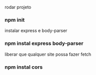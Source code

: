 rodar projeto 


### npm init 

instalar express e body-parser 

### npm instal express body-parser

liberar que qualquer site possa fazer fetch
### npm instal cors